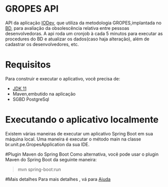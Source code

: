 # GROPES API
API da aplicação [IODev](https://github.com/thiagojacinto/gropes-ui), que utiliza da metodologia GROPES,implantada no [BD](gropes.sql), para avaliação da obsolescência relativa entre pessoas desenvolvedoras. A api roda um cronjob à cada 5 minutos para executar as procedures do BD e atualizar os dados(caso haja alteração), além de cadastrar os desenvolvedores, etc.

# Requisitos
Para construir e executar o aplicativo, você precisa de:

* [JDK 11](https://openjdk.java.net/projects/jdk/11/)
* Maven,embutido na aplicação
* SGBD PostgreSql

# Executando o aplicativo localmente
Existem várias maneiras de executar um aplicativo Spring Boot em sua máquina local. Uma maneira é executar o método main na classe br.unit.pe.GropesApplication da sua IDE.

#Plugin Maven do Spring Boot
Como alternativa, você pode usar o plugin Maven do Spring Boot da seguinte maneira:

>mvn spring-boot:run

#Mais detalhes
Para mais detalhes , vá para [Ajuda](HELP.md)